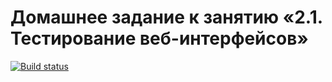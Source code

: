 # Домашнее задание к занятию «2.1. Тестирование веб-интерфейсов»
[![Build status](https://ci.appveyor.com/api/projects/status/nskh845q682gb5mh?svg=true)](https://ci.appveyor.com/project/Ponomarevr/webinterfacetest)
